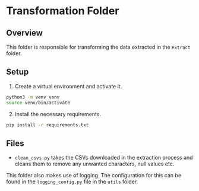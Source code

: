 # Transformation Folder

## Overview

This folder is responsible for transforming the data extracted in the `extract` folder. 

## Setup

1. Create a virtual environment and activate it.

```sh
python3 -m venv venv
source venv/bin/activate
```

2. Install the necessary requirements.

```sh
pip install -r requirements.txt
```

## Files

- `clean_csvs.py` takes the CSVs downloaded in the extraction process and cleans them to remove any unwanted characters, null values etc.

This folder also makes use of logging. The configuration for this can be found in the `logging_config.py` file in the `utils` folder.